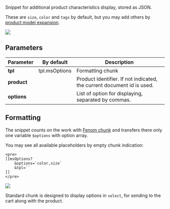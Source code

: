 Snippet for additional product characteristics display, stored as JSON.

These are `size`, `color` and  `tags` by default, but you may add others by [product model expansion][1].

[![](https://file.modx.pro/files/1/0/8/10862fe28a33bfa2894728e711afb61cs.jpg)](https://file.modx.pro/files/1/0/8/10862fe28a33bfa2894728e711afb61c.png)

## Parameters

Parameter           | By default    | Description
--------------------|---------------|---------------------------------------------
**tpl**             | tpl.msOptions | Formatting chunk
**product**         |               | Product identifier. If not indicated, the current document id is used.
**options**         |               | List of option for displaying, separated by commas.

## Formatting
The snippet counts on the work with [Fenom chunk][2] and transfers there only one variable `$options` with option array.

You may see all available placeholders by empty chunk indication:
```
<pre>
[[msOptions?
    &options=`color,size`
    &tpl=``
]]
</pre>
```

[![](https://file.modx.pro/files/f/a/c/fac9abd11c65a700d5ab2f5ff7cd075es.jpg)](https://file.modx.pro/files/f/a/c/fac9abd11c65a700d5ab2f5ff7cd075e.png)

Standard chunk is designed to display options in `select`, for sending to the cart along with the product.


[1]: /en/01_Components/minishop2/03_Development/01_Product_plugins.md
[2]: /en/01_Components/01_pdoTools/03_Parser.md
